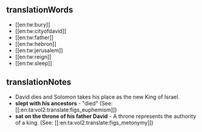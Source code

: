 ## translationWords

* [[en:tw:bury]]
* [[en:tw:cityofdavid]]
* [[en:tw:father]]
* [[en:tw:hebron]]
* [[en:tw:jerusalem]]
* [[en:tw:reign]]
* [[en:tw:sleep]]

## translationNotes

* David dies and Solomon takes his place as the new King of Israel.
* **slept with his ancestors** - "died" (See: [[:en:ta:vol2:translate:figs_euphemism]])
* **sat on the throne of his father David** - A throne represents the authority of a king. (See: [[:en:ta:vol2:translate:figs_metonymy]])
